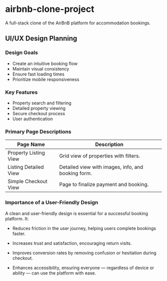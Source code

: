# airbnb-clone-project
A full-stack clone of the AirBnB platform for accommodation bookings.
## UI/UX Design Planning

### Design Goals
- Create an intuitive booking flow
- Maintain visual consistency
- Ensure fast loading times
- Prioritize mobile responsiveness

### Key Features
- Property search and filtering
- Detailed property viewing
- Secure checkout process
- User authentication

### Primary Page Descriptions

| Page Name               | Description                                                                 |
|-------------------------|------------------------------------------------------------------------------|
| Property Listing View   | Grid view of properties with filters.                                       |
| Listing Detailed View   | Detailed view with images, info, and booking form.                          |
| Simple Checkout View    | Page to finalize payment and booking.                                       |

### Importance of a User-Friendly Design

A clean and user-friendly design is essential for a successful booking platform. It:

- Reduces friction in the user journey, helping users complete bookings faster.

- Increases trust and satisfaction, encouraging return visits.

- Improves conversion rates by removing confusion or hesitation during checkout.

- Enhances accessibility, ensuring everyone — regardless of device or ability — can use the platform with ease.
